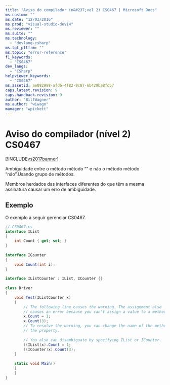 ```yaml
---
title: "Aviso do compilador (n&#237;vel 2) CS0467 | Microsoft Docs"
ms.custom: ""
ms.date: "12/03/2016"
ms.prod: "visual-studio-dev14"
ms.reviewer: ""
ms.suite: ""
ms.technology: 
  - "devlang-csharp"
ms.tgt_pltfrm: ""
ms.topic: "error-reference"
f1_keywords: 
  - "CS0467"
dev_langs: 
  - "CSharp"
helpviewer_keywords: 
  - "CS0467"
ms.assetid: ae082998-afd6-4f82-9c87-6b429ba8fd57
caps.latest.revision: 9
caps.handback.revision: 9
author: "BillWagner"
ms.author: "wiwagn"
manager: "wpickett"
---
```

# Aviso do compilador (n&#237;vel 2) CS0467
[!INCLUDE[vs2017banner](../../../csharp/includes/vs2017banner.md)]

Ambiguidade entre o método método “” e não o método método “não”.Usando grupo de métodos.  
  
 Membros herdados das interfaces diferentes do que têm a mesma assinatura causar um erro de ambiguidade.  
  
## Exemplo  
 O exemplo a seguir gerenciar CS0467.  
  
```c#  
// CS0467.cs  
interface IList   
{  
    int Count { get; set; }  
}  
  
interface ICounter  
{  
    void Count(int i);  
}  
  
interface IListCounter : IList, ICounter {}  
  
class Driver   
{  
    void Test(IListCounter x)  
    {  
        // The following line causes the warning. The assignment also  
        // causes an error because you can't assign a value to a method.  
        x.Count = 1;  
        x.Count(3);     
        // To resolve the warning, you can change the name of the method or   
        // the property.  
  
        // You also can disambiguate by specifying IList or ICounter.  
        ((IList)x).Count = 1;  
        ((ICounter)x).Count(3);  
    }  
  
    static void Main()   
    {  
    }  
}  
```